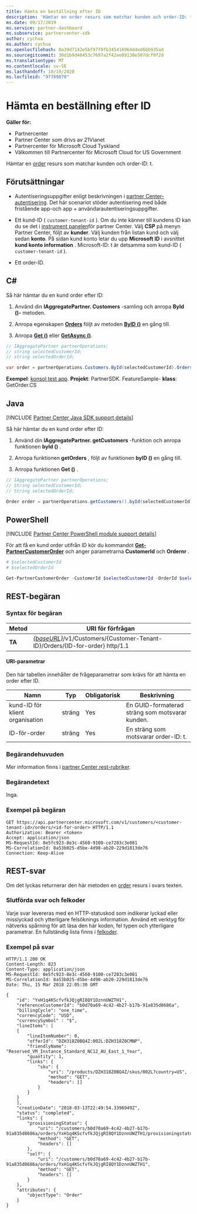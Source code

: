 ```yaml
---
title: Hämta en beställning efter ID
description: 'Hämtar en order resurs som matchar kunden och order-ID: t.'
ms.date: 09/17/2019
ms.service: partner-dashboard
ms.subservice: partnercenter-sdk
author: cychua
ms.author: cychua
ms.openlocfilehash: 0a39d7142e5bf97f9fb345416964d4ed6bb935ad
ms.sourcegitcommit: 30d1b9d48453c7697a2f42ee09138e507dcf9f2d
ms.translationtype: MT
ms.contentlocale: sv-SE
ms.lasthandoff: 10/19/2020
ms.locfileid: "97769870"
---
```

# <a name="get-an-order-by-id"></a>Hämta en beställning efter ID

**Gäller för:**

- Partnercenter
- Partner Center som drivs av 21Vianet
- Partnercenter för Microsoft Cloud Tyskland
- Välkommen till Partnercenter för Microsoft Cloud for US Government

Hämtar en [order](order-resources.md) resurs som matchar kunden och order-ID: t.

## <a name="prerequisites"></a>Förutsättningar

- Autentiseringsuppgifter enligt beskrivningen i [partner Center-autentisering](partner-center-authentication.md). Det här scenariot stöder autentisering med både fristående app-och app + användarautentiseringsuppgifter.

- Ett kund-ID ( `customer-tenant-id` ). Om du inte känner till kundens ID kan du se det i [instrument panelen](https://partner.microsoft.com/dashboard)för partner Center. Välj **CSP** på menyn Partner Center, följt av **kunder**. Välj kunden från listan kund och välj sedan **konto**. På sidan kund konto letar du upp **Microsoft ID** i avsnittet **kund konto information** . Microsoft-ID: t är detsamma som kund-ID ( `customer-tenant-id` ).

- Ett order-ID.

## <a name="c"></a>C\#

Så här hämtar du en kund order efter ID:

1. Använd din **IAggregatePartner. Customers** -samling och anropa **ById ()-** metoden.

2. Anropa egenskapen [**Orders**](/dotnet/api/microsoft.store.partnercenter.customers.icustomer.orders) följt av metoden [**ByID ()**](/dotnet/api/microsoft.store.partnercenter.orders.iordercollection.byid) en gång till.
3. Anropa [**Get ()**](/dotnet/api/microsoft.store.partnercenter.orders.iorder.get) eller [**GetAsync ()**](/dotnet/api/microsoft.store.partnercenter.orders.iorder.getasync).

```csharp
// IAggregatePartner partnerOperations;
// string selectedCustomerId;
// string selectedOrderId;

var order = partnerOperations.Customers.ById(selectedCustomerId).Orders.ById(selectedOrderId).Get();
```

**Exempel**: [konsol test app](console-test-app.md). **Projekt**: PartnerSDK. FeatureSample- **klass**: GetOrder.CS

## <a name="java"></a>Java

[!INCLUDE [Partner Center Java SDK support details](../includes/java-sdk-support.md)]

Så här hämtar du en kund order efter ID:

1. Använd din **IAggregatePartner. getCustomers** -funktion och anropa funktionen **byId ()** .

2. Anropa funktionen **getOrders** , följt av funktionen **byID ()** en gång till.
3. Anropa funktionen **Get ()** .

```java
// IAggregatePartner partnerOperations;
// String selectedCustomerId;
// String selectedOrderId;

Order order = partnerOperations.getCustomers().byId(selectedCustomerId).getOrders().byId(selectedOrderId).get();
```

## <a name="powershell"></a>PowerShell

[!INCLUDE [Partner Center PowerShell module support details](../includes/powershell-module-support.md)]

För att få en kund order utifrån ID kör du kommandot [**Get-PartnerCustomerOrder**](https://github.com/Microsoft/Partner-Center-PowerShell/blob/master/docs/help/Get-PartnerCustomerOrder.md) och anger parametrarna **CustomerId** och **Ordernr** .

```powershell
# $selectedCustomerId
# $selectedOrderId

Get-PartnerCustomerOrder -CustomerId $selectedCustomerId -OrderId $selectedOrderId
```

## <a name="rest-request"></a>REST-begäran

### <a name="request-syntax"></a>Syntax för begäran

| Metod  | URI för förfrågan                                                                                                  |
|---------|--------------------------------------------------------------------------------------------------------------|
| **TA** | [*{baseURL}*](partner-center-rest-urls.md)/v1/Customers/{Customer-Tenant-ID}/Orders/{ID-for-order} http/1.1  |

#### <a name="uri-parameters"></a>URI-parametrar

Den här tabellen innehåller de frågeparametrar som krävs för att hämta en order efter ID.

| Namn                   | Typ     | Obligatorisk | Beskrivning                                            |
|------------------------|----------|----------|--------------------------------------------------------|
| kund-ID för klient organisation     | sträng   | Yes      | En GUID-formaterad sträng som motsvarar kunden. |
| ID-för-order           | sträng   | Yes      | En sträng som motsvarar order-ID: t.                |

### <a name="request-headers"></a>Begärandehuvuden

Mer information finns i [partner Center rest-rubriker](headers.md).

### <a name="request-body"></a>Begärandetext

Inga.

### <a name="request-example"></a>Exempel på begäran

```http
GET https://api.partnercenter.microsoft.com/v1/customers/<customer-tenant-id>/orders/<id-for-order> HTTP/1.1
Authorization: Bearer <token>
Accept: application/json
MS-RequestId: 0e5fc923-8e3c-4560-9100-ce7283c3e081
MS-CorrelationId: 8a53b025-d5be-4d98-ab20-229d1813de76
Connection: Keep-Alive
```

## <a name="rest-response"></a>REST-svar

Om det lyckas returnerar den här metoden en [order](order-resources.md) resurs i svars texten.

### <a name="response-success-and-error-codes"></a>Slutförda svar och felkoder

Varje svar levereras med en HTTP-statuskod som indikerar lyckad eller misslyckad och ytterligare felsöknings information. Använd ett verktyg för nätverks spårning för att läsa den här koden, fel typen och ytterligare parametrar. En fullständig lista finns i [felkoder](error-codes.md).

### <a name="response-example"></a>Exempel på svar

```http
HTTP/1.1 200 OK
Content-Length: 823
Content-Type: application/json
MS-RequestId: 0e5fc923-8e3c-4560-9100-ce7283c3e081
MS-CorrelationId: 8a53b025-d5be-4d98-ab20-229d1813de76
Date: Thu, 15 Mar 2018 22:05:30 GMT

{
    "id": "YxH1q4KScfvfkJQjgRI8QY1DznnUWZTH1",
    "referenceCustomerId": "b0d70a69-4c42-4b27-b17b-91a835d8686a",
    "billingCycle": "one_time",
    "currencyCode": "USD",
    "currencySymbol" : "$",
    "lineItems": [
    {
        "lineItemNumber": 0,
        "offerId": "DZH318Z0BQ4Z:002L:DZH318Z0CMNP",
        "friendlyName": "Reserved_VM_Instance_Standard_NC12_AU_East_1_Year",
        "quantity": 1,
        "links": {
            "sku": {
                "uri": "/products/DZH318Z0BQ4Z/skus/002L?country=US",
                "method": "GET",
                "headers": []
            }
        }
    }
    ],
    "creationDate": "2018-03-13T22:49:54.3396949Z",
    "status": "completed",
    "links": {
        "provisioningStatus": {
            "uri": "/customers/b0d70a69-4c42-4b27-b17b-91a835d8686a/orders/YxH1q4KScfvfkJQjgRI8QY1DznnUWZTH1/provisioningstatus",
            "method": "GET",
            "headers": []
        },
        "self": {
            "uri": "/customers/b0d70a69-4c42-4b27-b17b-91a835d8686a/orders/YxH1q4KScfvfkJQjgRI8QY1DznnUWZTH1",
            "method": "GET",
            "headers": []
        }
    },
    "attributes": {
        "objectType": "Order"
    }
}
```
